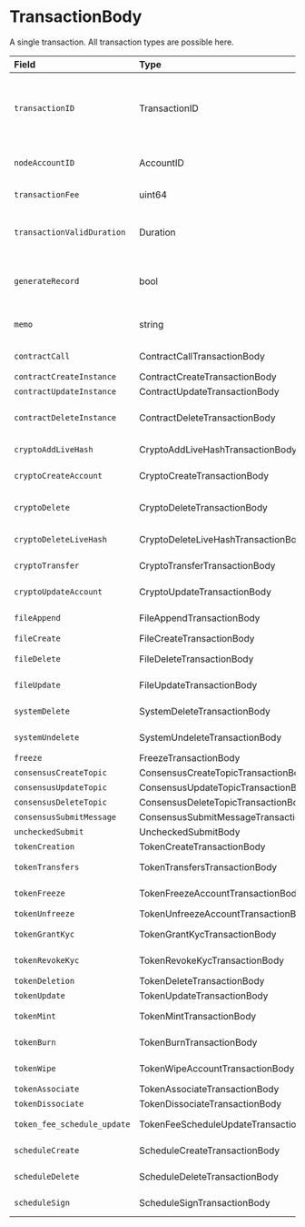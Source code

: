 # TransactionBody

A single transaction. All transaction types are possible here.

| Field | Type | Description |
| :--- | :--- | :--- |
| `transactionID` | TransactionID | The ID for this transaction, which includes the payer's account \(the account paying the transaction fee\). If two transactions have the same transactionID, they won't both have an effect  |
| `nodeAccountID` | AccountID | The account of the node that submits the client's transaction to the network  |
| `transactionFee` | uint64 | The maximum transaction fee the client is willing to pay  |
| `transactionValidDuration` | Duration | The transaction is invalid if consensusTimestamp &gt; transactionID.transactionValidStart + transactionValidDuration  |
| `generateRecord` | bool | Should a record of this transaction be generated? \(A receipt is always generated, but the record is optional\)  |
| `memo` | string | Any notes or descriptions that should be put into the record \(max length 100\)  |
| `contractCall` | ContractCallTransactionBody | Calls a function of a contract instance  |
| `contractCreateInstance` | ContractCreateTransactionBody | Creates a contract instance  |
| `contractUpdateInstance` | ContractUpdateTransactionBody | Updates a contract  |
| `contractDeleteInstance` | ContractDeleteTransactionBody | Delete contract and transfer remaining balance into specified account  |
| `cryptoAddLiveHash` | CryptoAddLiveHashTransactionBody | Attach a new livehash to an account  |
| `cryptoCreateAccount` | CryptoCreateTransactionBody | Create a new cryptocurrency account  |
| `cryptoDelete` | CryptoDeleteTransactionBody | Delete a cryptocurrency account \(mark as deleted, and transfer hbars out\)  |
| `cryptoDeleteLiveHash` | CryptoDeleteLiveHashTransactionBody | Remove a livehash from an account  |
| `cryptoTransfer` | CryptoTransferTransactionBody | Transfer amount between accounts  |
| `cryptoUpdateAccount` | CryptoUpdateTransactionBody | Modify information such as the expiration date for an account  |
| `fileAppend` | FileAppendTransactionBody | Add bytes to the end of the contents of a file  |
| `fileCreate` | FileCreateTransactionBody | Create a new file  |
| `fileDelete` | FileDeleteTransactionBody | Delete a file \(remove contents and mark as deleted until it expires\)  |
| `fileUpdate` | FileUpdateTransactionBody | Modify information such as the expiration date for a file  |
| `systemDelete` | SystemDeleteTransactionBody | Hedera administrative deletion of a file or smart contract  |
| `systemUndelete` | SystemUndeleteTransactionBody | To undelete an entity deleted by SystemDelete  |
| `freeze` | FreezeTransactionBody | Freeze the nodes  |
| `consensusCreateTopic` | ConsensusCreateTopicTransactionBody | Creates a topic  |
| `consensusUpdateTopic` | ConsensusUpdateTopicTransactionBody | Updates a topic  |
| `consensusDeleteTopic` | ConsensusDeleteTopicTransactionBody | Deletes a topic  |
| `consensusSubmitMessage` | ConsensusSubmitMessageTransactionBody | Submits message to a topic  |
| `uncheckedSubmit` | UncheckedSubmitBody |  |
| `tokenCreation` | TokenCreateTransactionBody | Creates a token instance  |
| `tokenTransfers` | TokenTransfersTransactionBody | Transfers tokens between accounts  |
| `tokenFreeze` | TokenFreezeAccountTransactionBody | Freezes account not to be able to transact with a token  |
| `tokenUnfreeze` | TokenUnfreezeAccountTransactionBody | Unfreezes account for a token  |
| `tokenGrantKyc` | TokenGrantKycTransactionBody | Grants KYC to an account for a token  |
| `tokenRevokeKyc` | TokenRevokeKycTransactionBody | Revokes KYC of an account for a token  |
| `tokenDeletion` | TokenDeleteTransactionBody | Deletes a token instance  |
| `tokenUpdate` | TokenUpdateTransactionBody | Updates a token instance  |
| `tokenMint` | TokenMintTransactionBody | Mints new tokens to a token's treasury account  |
| `tokenBurn` | TokenBurnTransactionBody | Burns tokens from a token's treasury account  |
| `tokenWipe` | TokenWipeAccountTransactionBody | Wipes amount of tokens from an account  |
| `tokenAssociate` | TokenAssociateTransactionBody | Associate tokens to an account  |
| `tokenDissociate` | TokenDissociateTransactionBody | Dissociate tokens from an account  |
| `token_fee_schedule_update` | TokenFeeScheduleUpdateTransactionBody | Updates a token's custom fee schedule |
| `scheduleCreate` | ScheduleCreateTransactionBody | Creates a scheduled transaction instance |
| `scheduleDelete` | ScheduleDeleteTransactionBody | Deletes a scheduled transaction instance |
| `scheduleSign` | ScheduleSignTransactionBody | Signs a scheduled transaction instance |


